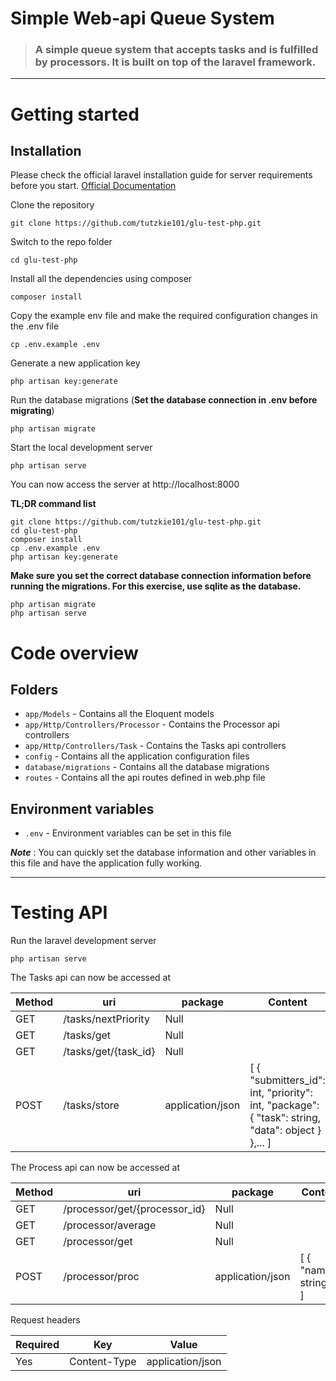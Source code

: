 # Simple Web-api Queue System

> ### A simple queue system that accepts tasks and is fulfilled by processors. It is built on top of the laravel framework.


----------

# Getting started

## Installation

Please check the official laravel installation guide for server requirements before you start. [Official Documentation](https://laravel.com/docs/5.4/installation#installation)


Clone the repository

    git clone https://github.com/tutzkie101/glu-test-php.git

Switch to the repo folder

    cd glu-test-php

Install all the dependencies using composer

    composer install

Copy the example env file and make the required configuration changes in the .env file

    cp .env.example .env

Generate a new application key

    php artisan key:generate

Run the database migrations (**Set the database connection in .env before migrating**)

    php artisan migrate

Start the local development server

    php artisan serve

You can now access the server at http://localhost:8000

**TL;DR command list**

    git clone https://github.com/tutzkie101/glu-test-php.git
    cd glu-test-php
    composer install
    cp .env.example .env
    php artisan key:generate 
    
**Make sure you set the correct database connection information before running the migrations. For this exercise, use sqlite as the database.**

    php artisan migrate
    php artisan serve

# Code overview


## Folders

- `app/Models` - Contains all the Eloquent models
- `app/Http/Controllers/Processor` - Contains the Processor api controllers
- `app/Http/Controllers/Task` - Contains the Tasks api controllers
- `config` - Contains all the application configuration files
- `database/migrations` - Contains all the database migrations
- `routes` - Contains all the api routes defined in web.php file

## Environment variables

- `.env` - Environment variables can be set in this file

***Note*** : You can quickly set the database information and other variables in this file and have the application fully working.

----------

# Testing API

Run the laravel development server

    php artisan serve

The Tasks api can now be accessed at

| **Method** 	| **uri**              	| **package**            	| **Content**   |
|----------	|------------------	|------------------	|-------------------|
| GET      	| /tasks/nextPriority     	| Null 	|     	|       |
| GET      	| /tasks/get     	| Null 	|     	|       |
| GET      	| /tasks/get/{task_id}     	| Null 	|     	|       |
| POST      	| /tasks/store     	| application/json 	|[ { "submitters_id": int, "priority": int, "package": { "task": string, "data": object } },... ]      	|       |                    
       


The Process api can now be accessed at

| **Method** 	| **uri**              	| **package**            	| **Content**   |
|----------	|------------------	|------------------	|-------------------|
| GET      	| /processor/get/{processor_id}     	| Null 	|     	|       |
| GET      	| /processor/average     	| Null 	|     	|       |
| GET      	| /processor/get     	| Null 	|     	|       |
| POST      	| /processor/proc    	| application/json 	|[ { "name": string},... ]      	|       |                    
       
       
Request headers

| **Required** 	| **Key**              	| **Value**            	|
|----------	|------------------	|------------------	|
| Yes      	| Content-Type     	| application/json 	|     	|


